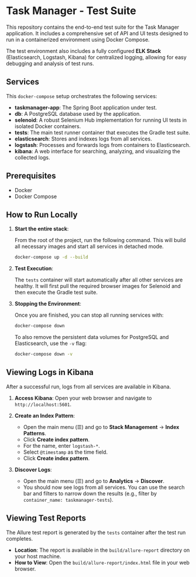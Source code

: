 # Task Manager - Test Suite

This repository contains the end-to-end test suite for the Task Manager application. It includes a comprehensive set of API and UI tests designed to run in a containerized environment using Docker Compose.

The test environment also includes a fully configured **ELK Stack** (Elasticsearch, Logstash, Kibana) for centralized logging, allowing for easy debugging and analysis of test runs.

## Services

This `docker-compose` setup orchestrates the following services:

- **taskmanager-app**: The Spring Boot application under test.
- **db**: A PostgreSQL database used by the application.
- **selenoid**: A robust Selenium Hub implementation for running UI tests in isolated Docker containers.
- **tests**: The main test runner container that executes the Gradle test suite.
- **elasticsearch**: Stores and indexes logs from all services.
- **logstash**: Processes and forwards logs from containers to Elasticsearch.
- **kibana**: A web interface for searching, analyzing, and visualizing the collected logs.

## Prerequisites

- Docker
- Docker Compose

## How to Run Locally

1.  **Start the entire stack**:

    From the root of the project, run the following command. This will build all necessary images and start all services in detached mode.

    ```bash
    docker-compose up -d --build
    ```

2.  **Test Execution**:

    The `tests` container will start automatically after all other services are healthy. It will first pull the required browser images for Selenoid and then execute the Gradle test suite.

3.  **Stopping the Environment**:

    Once you are finished, you can stop all running services with:

    ```bash
    docker-compose down
    ```

    To also remove the persistent data volumes for PostgreSQL and Elasticsearch, use the `-v` flag:

    ```bash
    docker-compose down -v
    ```

## Viewing Logs in Kibana

After a successful run, logs from all services are available in Kibana.

1.  **Access Kibana**: Open your web browser and navigate to `http://localhost:5601`.

2.  **Create an Index Pattern**:
    - Open the main menu (☰) and go to **Stack Management** -> **Index Patterns**.
    - Click **Create index pattern**.
    - For the name, enter `logstash-*`.
    - Select `@timestamp` as the time field.
    - Click **Create index pattern**.

3.  **Discover Logs**:
    - Open the main menu (☰) and go to **Analytics** -> **Discover**.
    - You should now see logs from all services. You can use the search bar and filters to narrow down the results (e.g., filter by `container_name: taskmanager-tests`).

## Viewing Test Reports

The Allure test report is generated by the `tests` container after the test run completes.

- **Location**: The report is available in the `build/allure-report` directory on your host machine.
- **How to View**: Open the `build/allure-report/index.html` file in your web browser.

